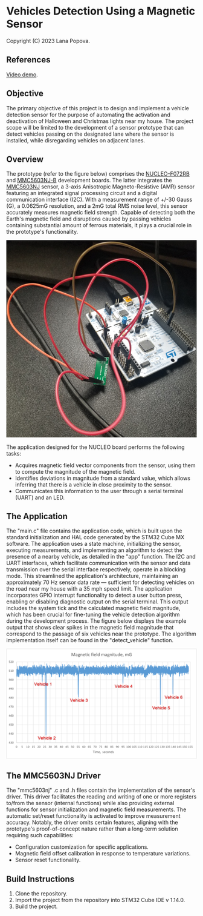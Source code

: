 # Vehicles Detection Using a Magnetic Sensor

Copyright (C) 2023 Lana Popova.

## References

[Video demo][1].

## Objective

The primary objective of this project is to design and implement a vehicle detection sensor for the purpose of automating the activation and deactivation of Halloween and Christmas lights near my house. The project scope will be limited to the development of a sensor prototype that can detect vehicles passing on the designated lane where the sensor is installed, while disregarding vehicles on adjacent lanes.

## Overview

The prototype (refer to the figure below) comprises the [NUCLEO-F072RB][2] and [MMC5603NJ-B][3] development boards. The latter integrates the [MMC5603NJ][4] sensor, a 3-axis Anisotropic Magneto-Resistive (AMR) sensor featuring an integrated signal processing circuit and a digital communication interface (I2C). With a measurement range of +/-30 Gauss (G), a 0.0625mG resolution, and a 2mG total RMS noise level, this sensor accurately measures magnetic field strength. Capable of detecting both the Earth's magnetic field and disruptions caused by passing vehicles containing substantial amount of ferrous materials, it plays a crucial role in the prototype's functionality.

![prototype.png][6]

The application designed for the NUCLEO board performs the following tasks:

- Acquires magnetic field vector components from the sensor, using them to compute the magnitude of the magnetic field.
- Identifies deviations in magnitude from a standard value, which allows inferring that there is a vehicle in close proximity to the sensor.
- Communicates this information to the user through a serial terminal (UART) and an LED.

## The Application

The "main.c" file contains the application code, which is built upon the standard initialization and HAL code generated by the STM32 Cube MX software. The application uses a state machine, initializing the sensor, executing measurements, and implementing an algorithm to detect the presence of a nearby vehicle, as detailed in the "app" function. The I2C and UART interfaces, which facilitate communication with the sensor and data transmission over the serial interface respectively, operate in a blocking mode. This streamlined the application's architecture, maintaining an approximately 70 Hz sensor data rate — sufficient for detecting vehicles on the road near my house with a 35 mph speed limit. The application incorporates GPIO interrupt functionality to detect a user button press, enabling or disabling diagnostic output on the serial terminal. This output includes the system tick and the calculated magnetic field magnitude, which has been crucial for fine-tuning the vehicle detection algorithm during the development process. The figure below displays the example output that shows clear spikes in the magnetic field magnitude that correspond to the passage of six vehicles near the prototype. The algorithm implementation itself can be found in the "detect_vehicle" function.

![example_measurement.png][5]

## The MMC5603NJ Driver

The "mmc5603nj" .c and .h files contain the implementation of the sensor's driver. This driver facilitates the reading and writing of one or more registers to/from the sensor (internal functions) while also providing external functions for sensor initialization and magnetic field measurements. The automatic set/reset functionality is activated to improve measurement accuracy. Notably, the driver omits certain features, aligning with the prototype's proof-of-concept nature rather than a long-term solution requiring such capabilities:

- Configuration customization for specific applications.
- Magnetic field offset calibration in response to temperature variations.
- Sensor reset functionality.

## Build Instructions

1. Clone the repository.
2. Import the project from the repository into STM32 Cube IDE v 1.14.0.
3. Build the project.

[1]: TBD
[2]: https://www.st.com/en/evaluation-tools/nucleo-f072rb.html
[3]: https://www.digikey.com/en/products/detail/memsic-inc/MMC5603NJ-B/10452797
[4]: https://www.digikey.com/en/products/detail/memsic-inc/MMC5603NJ/10452796
[5]: https://github.com/LanaPopova/cs50_project/blob/1447a98eaaff100d12974ee8851e689d29f46c5e/example_measurement.png
[6]: https://github.com/LanaPopova/cs50_project/blob/5fd0418a57838a45e5bec5d71690c4679d072bab/prototype.png
